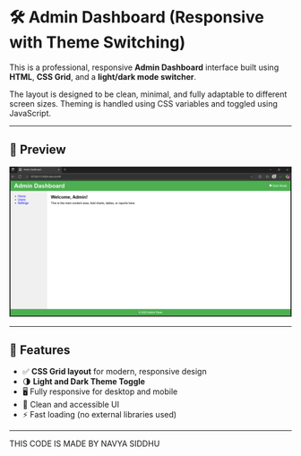 # 🛠️ Admin Dashboard (Responsive with Theme Switching)

This is a professional, responsive **Admin Dashboard** interface built using **HTML**, **CSS Grid**, and a **light/dark mode switcher**.

The layout is designed to be clean, minimal, and fully adaptable to different screen sizes. Theming is handled using CSS variables and toggled using JavaScript.

---

## 📸 Preview

![Dashboard Preview](Admin.png)


---

## 🚀 Features

- ✅ **CSS Grid layout** for modern, responsive design
- 🌗 **Light and Dark Theme Toggle**
- 🖥️ Fully responsive for desktop and mobile
- 🎨 Clean and accessible UI
- ⚡ Fast loading (no external libraries used)

---

THIS CODE IS MADE BY NAVYA SIDDHU 

